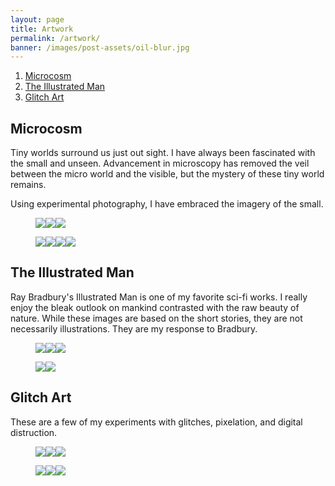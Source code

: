 ```yaml
---
layout: page
title: Artwork
permalink: /artwork/
banner: /images/post-assets/oil-blur.jpg
---
```

1. [Microcosm](#microcosm)
2. [The Illustrated Man](#the-illustrated-man)
3. [Glitch Art](#glitch-art)

## Microcosm

Tiny worlds surround us just out sight. I have always been fascinated with the small and unseen. Advancement in microscopy has removed the veil between the micro world and the visible, but the mystery of these tiny world remains.

Using experimental photography, I have embraced the imagery of the small.

<figure class="multiple"><a href="/images/artwork/microcosm-1.jpg" rel="lightbox"><img src="/images/artwork/microcosm-1.jpg"></a><a href="/images/artwork/microcosm-2.jpg" rel="lightbox"><img src="/images/artwork/microcosm-2.jpg"></a><a href="/images/artwork/microcosm-3.jpg" rel="lightbox"><img src="/images/artwork/microcosm-3.jpg"></a></figure>
<figure class="multiple"><a href="/images/artwork/microcosm-4.jpg" rel="lightbox"><img src="/images/artwork/microcosm-4.jpg"></a><a href="/images/artwork/microcosm-5.jpg" rel="lightbox"><img src="/images/artwork/microcosm-5.jpg"></a><a href="/images/artwork/microcosm-6.jpg" rel="lightbox"><img src="/images/artwork/microcosm-6.jpg"></a><a href="/images/artwork/microcosm-7.jpg" rel="lightbox"><img src="/images/artwork/microcosm-7.jpg"></a></figure>
<div class="spacer"></div>

## The Illustrated Man

Ray Bradbury's Illustrated Man is one of my favorite sci-fi works. I really enjoy the bleak outlook on mankind contrasted with the raw beauty of nature. While these images are based on the short stories, they are not necessarily illustrations. They are my response to Bradbury.

<figure class="multiple"><a href="/images/artwork/illustrated-1.jpg" rel="lightbox"><img src="/images/artwork/illustrated-1.jpg"></a><a href="/images/artwork/illustrated-2.jpg" rel="lightbox"><img src="/images/artwork/illustrated-2.jpg"></a><a href="/images/artwork/illustrated-3.jpg" rel="lightbox"><img src="/images/artwork/illustrated-3.jpg"></a></figure>
<figure class="multiple"><a href="/images/artwork/illustrated-4.jpg" rel="lightbox"><img src="/images/artwork/illustrated-4.jpg"></a><a href="/images/artwork/illustrated-5.jpg" rel="lightbox"><img src="/images/artwork/illustrated-5.jpg"></a></figure>
<div class="spacer"></div>

## Glitch Art

These are a few of my experiments with glitches, pixelation, and digital distruction.

<figure class="multiple"><a href="/images/artwork/glitch-1.jpg" rel="lightbox"><img src="/images/artwork/glitch-1.jpg"></a><a href="/images/artwork/glitch-2.jpg" rel="lightbox"><img src="/images/artwork/glitch-2.jpg"></a><a href="/images/artwork/glitch-3.jpg" rel="lightbox"><img src="/images/artwork/glitch-3.jpg"></a></figure>
<figure class="multiple"><a href="/images/artwork/glitch-4.jpg" rel="lightbox"><img src="/images/artwork/glitch-4.jpg"></a><a href="/images/artwork/glitch-5.jpg" rel="lightbox"><img src="/images/artwork/glitch-5.jpg"></a><a href="/images/artwork/glitch-6.jpg" rel="lightbox"><img src="/images/artwork/glitch-6.jpg"></a></figure>
